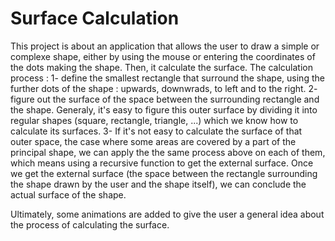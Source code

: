 # Surface Calculation
This project is about an application that allows the user to draw a simple or complexe shape, either by using the mouse or entering the coordinates of the dots making the shape. Then, it calculate the surface.
The calculation process : 
1- define the smallest rectangle that surround the shape, using the further dots of the shape : upwards, downwrads, to left and to the right.
2- figure out the surface of the space between the surrounding rectangle and the shape. Generaly, it's easy to figure this outer surface by dividing it into regular shapes (square, rectangle, triangle, ...) which we know how to calculate its surfaces.
3- If it's not easy to calculate the surface of that outer space, the case where some areas  are covered by a part of the principal shape, we can apply the the same process above on each of them, which means using a recursive function to get the external surface.
Once we get the external surface (the space between the rectangle surrounding the shape drawn by the user and the shape itself), we can conclude the actual surface of the shape.

Ultimately, some animations are added to give the user a general idea about the process of calculating the surface.
